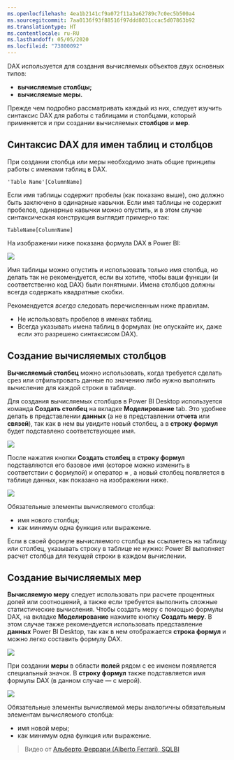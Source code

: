 ```yaml
---
ms.openlocfilehash: 4ea1b2141cf9a072f11a3a62789c7c0ec5b500a4
ms.sourcegitcommit: 7aa0136f93f88516f97ddd8031ccac5d07863b92
ms.translationtype: HT
ms.contentlocale: ru-RU
ms.lasthandoff: 05/05/2020
ms.locfileid: "73800092"
---
```

DAX используется для создания вычисляемых объектов двух основных типов:

* **вычисляемые столбцы;**
* **вычисляемые меры.**

Прежде чем подробно рассматривать каждый из них, следует изучить синтаксис DAX для работы с таблицами и столбцами, который применяется и при создании вычисляемых **столбцов** и **мер**.

## <a name="dax-table-and-column-name-syntax"></a>Синтаксис DAX для имен таблиц и столбцов
При создании столбца или меры необходимо знать общие принципы работы с именами таблиц в DAX.

    'Table Name'[ColumnName]

Если имя таблицы содержит пробелы (как показано выше), оно должно быть заключено в одинарные кавычки. Если имя таблицы не содержит пробелов, одинарные кавычки можно опустить, и в этом случае синтаксическая конструкция выглядит примерно так:

    TableName[ColumnName]

На изображении ниже показана формула DAX в Power BI:

![](media/7-2-dax-calculation-types/dax-calc-types_1.png)

Имя таблицы можно опустить и использовать только имя столбца, но делать так не рекомендуется, если вы хотите, чтобы ваши функции (и соответственно код DAX) были понятными. Имена столбцов должны всегда содержать квадратные скобки.

Рекомендуется *всегда* следовать перечисленным ниже правилам.

* Не использовать пробелов в именах таблиц.
* Всегда указывать имена таблиц в формулах (не опускайте их, даже если это разрешено синтаксисом DAX).

## <a name="creating-calculated-columns"></a>Создание вычисляемых столбцов
**Вычисляемый столбец** можно использовать, когда требуется сделать срез или отфильтровать данные по значению либо нужно выполнить вычисление для каждой строки в таблице.

Для создания вычисляемых столбцов в Power BI Desktop используется команда **Создать столбец** на вкладке **Моделирование** tab. Это удобнее делать в представлении **данных** (а не в представлении **отчета** или **связей**), так как в нем вы увидите новый столбец, а в **строку формул** будет подставлено соответствующее имя.

![](media/7-2-dax-calculation-types/dax-calc-types_2a.png)

После нажатия кнопки **Создать столбец** в **строку формул** подставляются его базовое имя (которое можно изменить в соответствии с формулой) и оператор **=** , а новый столбец появляется в таблице данных, как показано на изображении ниже.

![](media/7-2-dax-calculation-types/dax-calc-types_3.png)

Обязательные элементы вычисляемого столбца:

* имя нового столбца;
* как минимум одна функция или выражение.

Если в своей формуле вычисляемого столбца вы ссылаетесь на таблицу или столбец, указывать строку в таблице не нужно: Power BI выполняет расчет столбца для текущей строки в каждом вычислении.

## <a name="creating-calculated-measures"></a>Создание вычисляемых мер
**Вычисляемую меру** следует использовать при расчете процентных долей или соотношений, а также если требуется выполнить сложные статистические вычисления. Чтобы создать меру с помощью формулы DAX, на вкладке **Моделирование** нажмите кнопку **Создать меру**. В этом случае также рекомендуется использовать представление **данных** Power BI Desktop, так как в нем отображается **строка формул** и можно легко составить формулу DAX.

![](media/7-2-dax-calculation-types/dax-calc-types_4.png)

При создании **меры** в области **полей** рядом с ее именем появляется специальный значок. В **строку формул** также подставляется имя формулы DAX (в данном случае — с мерой).

![](media/7-2-dax-calculation-types/dax-calc-types_5.png)

Обязательные элементы вычисляемой меры аналогичны обязательным элементам вычисляемого столбца:

* имя новой меры;
* как минимум одна функция или выражение.

> Видео от [Альберто Феррари (Alberto Ferrari), SQLBI](https://www.sqlbi.com/learning-dax)
> 
> 

